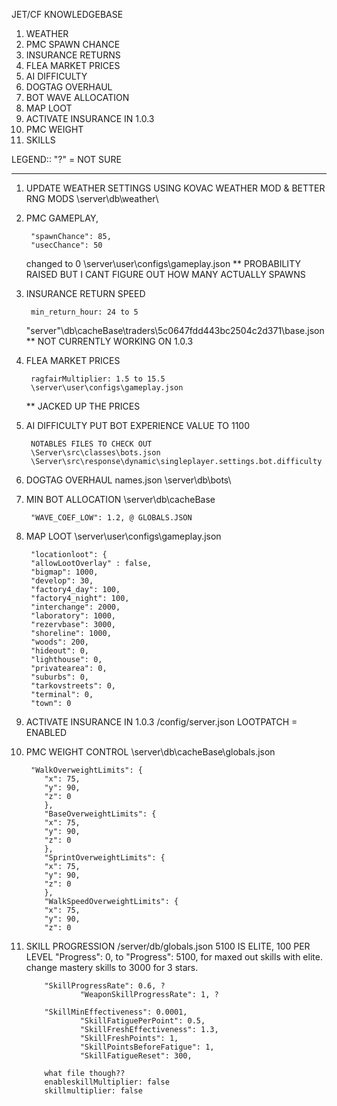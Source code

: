 JET/CF KNOWLEDGEBASE


1. WEATHER
2. PMC SPAWN CHANCE
3. INSURANCE RETURNS
4. FLEA MARKET PRICES
5. AI DIFFICULTY
6. DOGTAG OVERHAUL
7. BOT WAVE ALLOCATION
8. MAP LOOT
9. ACTIVATE INSURANCE IN 1.0.3
10. PMC WEIGHT
11. SKILLS

LEGEND::
"?" = NOT SURE

---

1. UPDATE WEATHER SETTINGS USING KOVAC WEATHER MOD & BETTER RNG MODS
	\server\db\weather\

2. PMC GAMEPLAY, 

		"spawnChance": 85,
		"usecChance": 50
	
	changed to 0
	\server\user\configs\gameplay.json
	** PROBABILITY RAISED BUT I CANT FIGURE OUT HOW MANY ACTUALLY SPAWNS 
	
3. INSURANCE RETURN SPEED

		min_return_hour: 24 to 5 

	\"server"\db\cacheBase\traders\5c0647fdd443bc2504c2d371\base.json
	 ** NOT CURRENTLY WORKING ON 1.0.3
	
4. FLEA MARKET PRICES 
		
		ragfairMultiplier: 1.5 to 15.5
		\server\user\configs\gameplay.json
	
	** JACKED UP THE PRICES
	
5. AI DIFFICULTY
	PUT BOT EXPERIENCE VALUE TO 1100
	
		NOTABLES FILES TO CHECK OUT
		\Server\src\classes\bots.json
		\Server\src\response\dynamic\singleplayer.settings.bot.difficulty
		
6. DOGTAG OVERHAUL
	names.json
	\server\db\bots\
				
7. MIN BOT ALLOCATION 
	\server\db\cacheBase
	
		"WAVE_COEF_LOW": 1.2, @ GLOBALS.JSON

8. MAP LOOT
	\server\user\configs\gameplay.json
		
		"locationloot": {
		"allowLootOverlay" : false,
		"bigmap": 1000,
		"develop": 30,
		"factory4_day": 100,
		"factory4_night": 100,
		"interchange": 2000,
		"laboratory": 1000,
		"rezervbase": 3000,
		"shoreline": 1000,
		"woods": 200,
		"hideout": 0,
		"lighthouse": 0,
		"privatearea": 0,
		"suburbs": 0,
		"tarkovstreets": 0,
		"terminal": 0,
		"town": 0
					
9. ACTIVATE INSURANCE IN 1.0.3
	/config/server.json
		LOOTPATCH = ENABLED
		
10. PMC WEIGHT CONTROL 
	\server\db\cacheBase\globals.json
	 
		 "WalkOverweightLimits": {
			"x": 75,
			"y": 90,
			"z": 0
		    },
		    "BaseOverweightLimits": {
			"x": 75,
			"y": 90,
			"z": 0
		    },
		    "SprintOverweightLimits": {
			"x": 75,
			"y": 90,
			"z": 0
		    },
		    "WalkSpeedOverweightLimits": {
			"x": 75,
			"y": 90,
			"z": 0
		
11. SKILL PROGRESSION
	/server/db/globals.json
	5100 IS ELITE, 100 PER LEVEL
	"Progress": 0, to "Progress": 5100, for maxed out skills with elite.
		change mastery skills to 3000 for 3 stars.
			
			"SkillProgressRate": 0.6, ?
            		"WeaponSkillProgressRate": 1, ?
			
			"SkillMinEffectiveness": 0.0001,
            		"SkillFatiguePerPoint": 0.5,
            		"SkillFreshEffectiveness": 1.3,
            		"SkillFreshPoints": 1,
            		"SkillPointsBeforeFatigue": 1,
            		"SkillFatigueReset": 300,
			
			what file though??
			enableskillMultiplier: false
			skillmultiplier: false

